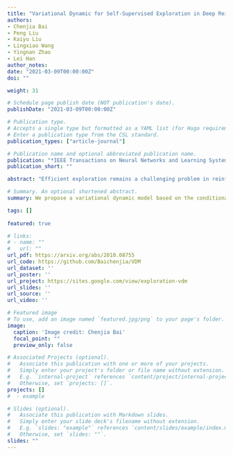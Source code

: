 ```yaml
---
title: "Variational Dynamic for Self-Supervised Exploration in Deep Reinforcement Learning."
authors:
- Chenjia Bai
- Peng Liu
- Kaiyu Liu
- Lingxiao Wang
- Yingnan Zhao
- Lei Han
author_notes:
date: "2021-03-09T00:00:00Z"
doi: ""

weight: 31

# Schedule page publish date (NOT publication's date).
publishDate: "2021-03-09T00:00:00Z"

# Publication type.
# Accepts a single type but formatted as a YAML list (for Hugo requirements).
# Enter a publication type from the CSL standard.
publication_types: ["article-journal"]

# Publication name and optional abbreviated publication name.
publication: "*IEEE Transactions on Neural Networks and Learning Systems*, 2021 "
publication_short: ""

abstract: "Efficient exploration remains a challenging problem in reinforcement learning, especially for tasks where extrinsic rewards from environments are sparse or even totally disregarded. Significant advances based on intrinsic motivation show promising results in simple environments but often get stuck in environments with multimodal and stochastic dynamics. In this work, we propose a variational dynamic model based on the conditional variational inference to model the multimodality and stochasticity. We consider the environmental state-action transition as a conditional generative process by generating the next-state prediction under the condition of the current state, action, and latent variable, which provides a better understanding of the dynamics and leads a better performance in exploration. We derive an upper bound of the negative log-likelihood of the environmental transition and use such an upper bound as the intrinsic reward for exploration, which allows the agent to learn skills by self-supervised exploration without observing extrinsic rewards. We evaluate the proposed method on several image-based simulation tasks and a real robotic manipulating task. Our method outperforms several state-of-the-art environment model-based exploration approaches."

# Summary. An optional shortened abstract.
summary: We propose a variational dynamic model based on the conditional variational inference to model the multimodality and stochasticity.

tags: []
  
featured: true

# links:
# - name: ""
#   url: ""
url_pdf: https://arxiv.org/abs/2010.08755
url_code: https://github.com/Baichenjia/VDM
url_dataset: ''
url_poster: ''
url_project: https://sites.google.com/view/exploration-vdm
url_slides: ''
url_source: ''
url_video: ''

# Featured image
# To use, add an image named `featured.jpg/png` to your page's folder. 
image:
  caption: 'Image credit: Chenjia Bai'
  focal_point: ""
  preview_only: false

# Associated Projects (optional).
#   Associate this publication with one or more of your projects.
#   Simply enter your project's folder or file name without extension.
#   E.g. `internal-project` references `content/project/internal-project/index.md`.
#   Otherwise, set `projects: []`.
projects: []
#  - example

# Slides (optional).
#   Associate this publication with Markdown slides.
#   Simply enter your slide deck's filename without extension.
#   E.g. `slides: "example"` references `content/slides/example/index.md`.
#   Otherwise, set `slides: ""`.
slides: ""
---
```

